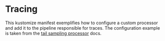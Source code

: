 # Tracing

This kustomize manifest exemplifies how to configure a custom processor and add
it to the pipeline responsible for traces. The configuration example is taken
from the [tail sampling processor](https://github.com/open-telemetry/opentelemetry-collector-contrib/tree/main/processor/tailsamplingprocessor)
docs.
